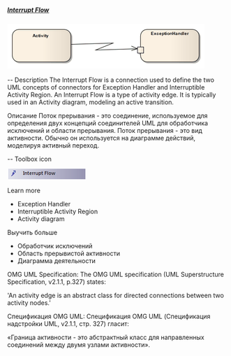 ##### [Interrupt Flow](https://sparxsystems.com/enterprise_architect_user_guide/15.1/model_domains/interruptflow.html)

![](_src/d-interruptflow.png)

-- Description
The Interrupt Flow is a connection used to define the two UML concepts of connectors for Exception Handler and Interruptible Activity Region. An Interrupt Flow is a type of activity edge. It is typically used in an Activity diagram, modeling an active transition.

Описание
Поток прерывания - это соединение, используемое для определения двух концепций соединителей UML для обработчика исключений и области прерывания. Поток прерывания - это вид активности. Обычно он используется на диаграмме действий, моделируя активный переход.

-- Toolbox icon

![](_src/c-interruptflow.png)

Learn more
* Exception Handler
* Interruptible Activity Region
* Activity diagram


Выучить больше
* Обработчик исключений
* Область прерывистой активности
* Диаграмма деятельности


OMG UML Specification:
The OMG UML specification (UML Superstructure Specification, v2.1.1, p.327) states:

'An activity edge is an abstract class for directed connections between two activity nodes.'

Спецификация OMG UML:
Спецификация OMG UML (Спецификация надстройки UML, v2.1.1, стр. 327) гласит:

«Граница активности - это абстрактный класс для направленных соединений между двумя узлами активности».
